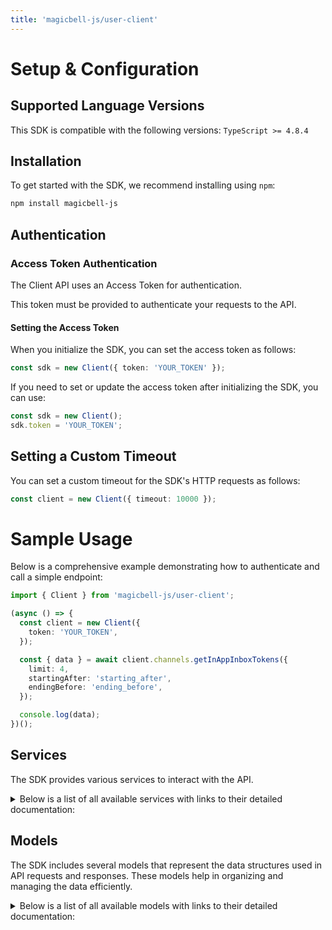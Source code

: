 ```yaml
---
title: 'magicbell-js/user-client'
---
```


# Setup & Configuration

## Supported Language Versions

This SDK is compatible with the following versions: `TypeScript >= 4.8.4`

## Installation

To get started with the SDK, we recommend installing using `npm`:

```bash
npm install magicbell-js
```

## Authentication

### Access Token Authentication

The Client API uses an Access Token for authentication.

This token must be provided to authenticate your requests to the API.

#### Setting the Access Token

When you initialize the SDK, you can set the access token as follows:

```ts
const sdk = new Client({ token: 'YOUR_TOKEN' });
```

If you need to set or update the access token after initializing the SDK, you can use:

```ts
const sdk = new Client();
sdk.token = 'YOUR_TOKEN';
```

## Setting a Custom Timeout

You can set a custom timeout for the SDK's HTTP requests as follows:

```ts
const client = new Client({ timeout: 10000 });
```

# Sample Usage

Below is a comprehensive example demonstrating how to authenticate and call a simple endpoint:

```ts
import { Client } from 'magicbell-js/user-client';

(async () => {
  const client = new Client({
    token: 'YOUR_TOKEN',
  });

  const { data } = await client.channels.getInAppInboxTokens({
    limit: 4,
    startingAfter: 'starting_after',
    endingBefore: 'ending_before',
  });

  console.log(data);
})();
```

## Services

The SDK provides various services to interact with the API.

<details> 
<summary>Below is a list of all available services with links to their detailed documentation:</summary>

| Name                                                     |
| :------------------------------------------------------- |
| [ChannelsService](services/ChannelsService.md)           |
| [IntegrationsService](services/IntegrationsService.md)   |
| [NotificationsService](services/NotificationsService.md) |

</details>

## Models

The SDK includes several models that represent the data structures used in API requests and responses. These models help in organizing and managing the data efficiently.

<details> 
<summary>Below is a list of all available models with links to their detailed documentation:</summary>

| Name                                                                           | Description |
| :----------------------------------------------------------------------------- | :---------- |
| [InboxTokenResponseCollection](models/InboxTokenResponseCollection.md)         |             |
| [InboxTokenResponse](models/InboxTokenResponse.md)                             |             |
| [Links](models/Links.md)                                                       |             |
| [InboxToken](models/InboxToken.md)                                             |             |
| [DiscardResult](models/DiscardResult.md)                                       |             |
| [ApnsTokenCollection](models/ApnsTokenCollection.md)                           |             |
| [ApnsToken](models/ApnsToken.md)                                               |             |
| [ApnsTokenPayload](models/ApnsTokenPayload.md)                                 |             |
| [ExpoTokenCollection](models/ExpoTokenCollection.md)                           |             |
| [ExpoToken](models/ExpoToken.md)                                               |             |
| [ExpoTokenPayload](models/ExpoTokenPayload.md)                                 |             |
| [FcmTokenCollection](models/FcmTokenCollection.md)                             |             |
| [FcmToken](models/FcmToken.md)                                                 |             |
| [FcmTokenPayload](models/FcmTokenPayload.md)                                   |             |
| [SlackTokenCollection](models/SlackTokenCollection.md)                         |             |
| [SlackToken](models/SlackToken.md)                                             |             |
| [SlackTokenPayload](models/SlackTokenPayload.md)                               |             |
| [TeamsTokenCollection](models/TeamsTokenCollection.md)                         |             |
| [TeamsToken](models/TeamsToken.md)                                             |             |
| [TeamsTokenPayload](models/TeamsTokenPayload.md)                               |             |
| [WebPushTokenCollection](models/WebPushTokenCollection.md)                     |             |
| [WebPushToken](models/WebPushToken.md)                                         |             |
| [WebPushTokenPayload](models/WebPushTokenPayload.md)                           |             |
| [InboxConfigPayload](models/InboxConfigPayload.md)                             |             |
| [SlackInstallation](models/SlackInstallation.md)                               |             |
| [SlackFinishInstallResponse](models/SlackFinishInstallResponse.md)             |             |
| [SlackStartInstall](models/SlackStartInstall.md)                               |             |
| [SlackStartInstallResponseContent](models/SlackStartInstallResponseContent.md) |             |
| [TemplatesInstallation](models/TemplatesInstallation.md)                       |             |
| [WebPushTokenPayload](models/WebPushTokenPayload.md)                           |             |
| [WebPushStartInstallationResponse](models/WebPushStartInstallationResponse.md) |             |
| [NotificationCollection](models/NotificationCollection.md)                     |             |
| [Notification](models/Notification.md)                                         |             |
| [Links](models/Links.md)                                                       |             |

</details>
